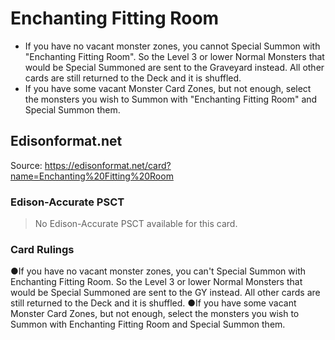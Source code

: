 # Enchanting Fitting Room

*   If you have no vacant monster zones, you cannot Special Summon with "Enchanting Fitting Room". So the Level 3 or lower Normal Monsters that would be Special Summoned are sent to the Graveyard instead. All other cards are still returned to the Deck and it is shuffled.
*   If you have some vacant Monster Card Zones, but not enough, select the monsters you wish to Summon with "Enchanting Fitting Room" and Special Summon them.

## Edisonformat.net

Source: https://edisonformat.net/card?name=Enchanting%20Fitting%20Room

### Edison-Accurate PSCT

> No Edison-Accurate PSCT available for this card.

### Card Rulings

●If you have no vacant monster zones, you can't Special Summon with Enchanting Fitting Room. So the Level 3 or lower Normal Monsters that would be Special Summoned are sent to the GY instead. All other cards are still returned to the Deck and it is shuffled.
●If you have some vacant Monster Card Zones, but not enough, select the monsters you wish to Summon with Enchanting Fitting Room and Special Summon them.
            